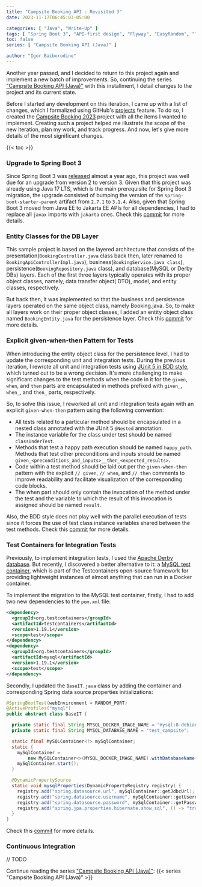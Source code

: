 ```yaml
---
title: "Campsite Booking API : Revisited 3"
date: 2023-11-17T06:45:03-05:00

categories: [ "Java", "Write-Up" ]
tags: [ "Spring Boot 3", "API-first design", "Flyway", "EasyRandom", "Test Containers" ]
toc: false
series: [ "Campsite Booking API (Java)" ]

author: "Igor Baiborodine"
---
```


Another year passed, and I decided to return to this project again and implement a new batch of
improvements. So, continuing the
series ["Campsite Booking API (Java)"](/series/campsite-booking-api-java/) with this installment, I
detail changes to the project and its current state.

<!--more-->

Before I started any development on this iteration, I came up with a list of changes, which I
formalized using
GitHub's [projects](https://docs.github.com/en/issues/planning-and-tracking-with-projects/learning-about-projects/about-projects)
feature. To do so, I created
the [Campsite Booking 2023](https://github.com/users/igor-baiborodine/projects/1/views/1) project
with all the items I wanted to implement. Creating such a project helped me illustrate the scope of
the new iteration, plan my work, and track progress. And now, let's give more details of the most
significant changes.

{{< toc >}}

### Upgrade to Spring Boot 3

Since Spring Boot 3
was [released](https://github.com/spring-projects/spring-boot/wiki/Spring-Boot-3.0-Release-Notes)
almost a year ago, this project was well due for an upgrade from version 2 to version 3. Given that
this project was already using Java 17 LTS, which is the main prerequisite for Spring Boot 3
migration, the upgrade consisted of bumping the version of the `spring-boot-starter-parent` artifact
from `2.7.1` to `3.1.4`. Also, given that Spring Boot 3 moved from Java EE to Jakarta EE APIs for
all dependencies, I had to replace all `javax` imports with `jakarta` ones. Check
this [commit](https://github.com/igor-baiborodine/campsite-booking/commit/c55811131fc34928e084f77e72ae0570e972d882)
for more details.

### Entity Classes for the DB Layer

This sample project is based on the layered architecture that consists of the
presentation(`BookingController.java` class back then, later renamed
to `BookingApiControllerImpl.java`), business(`BookingService.java class`),
persistence(`BookingRepository.java` class), and database(MySQL or Derby DBs) layers. Each of the
first three layers typically operates with its proper object classes, namely, data transfer object(
DTO), model, and entity classes, respectively.

But back then, it was implemented so that the business and persistence layers operated on the same
object class, namely Booking.java. So, to make all layers work on their proper object classes, I
added an entity object class named `BookingEntity.java` for the persistence layer. Check
this [commit](https://github.com/igor-baiborodine/campsite-booking/commit/e2b91df8666561aaab933a936aa2e2ff93e7bdb1)
for more details.

### Explicit given-when-then Pattern for Tests

When introducing the entity object class for the persistence level, I had to update the
corresponding unit and integration tests. During the previous iteration, I rewrote all unit and
integration tests
using [JUnit 5 in BDD style](https://www.kiroule.com/article/campsite-booking-api-revisited-2/#tests-with-junit-5-in-bdd-style),
which turned out to be a wrong decision. It's more challenging to make significant changes to the
test methods when the code in it for the `given`, `when`, and `then` parts are encapsulated in
methods prefixed with `given_`, `when_`, and `then_` parts, respectively.

So, to solve this issue, I reworked all unit and integration tests again with an
explicit `given-when-then` pattern using the following convention:

* All tests related to a particular method should be encapsulated in a nested class annotated with
  the JUnit 5 `@Nested` annotation.
* The instance variable for the class under test should be named `classUnderTest`.
* Methods that test a happy path execution should be named `happy_path`. Methods that test other
  preconditions and inputs should be
  named `given_<preconditions_and_inputs>__then_<expected_results>`.
* Code within a test method should be laid out per the `given-when-then` pattern with the
  explicit `// given`, `// when`, and `// then` comments to improve readability and facilitate
  visualization of the corresponding code blocks.
* The when part should only contain the invocation of the method under the test and the variable to
  which the result of this invocation is assigned should be named `result`.

Also, the BDD style does not play well with the parallel execution of tests since it forces the use
of test class instance variables shared between the test methods. Check
this [commit](https://github.com/igor-baiborodine/campsite-booking/commit/579b4a74ab91159c2ef85d240d1d7007373a8f0f#diff-90ccdaedf224b4323b0c4c71c7d43a589ad486af9415e4a07d389763ca3d8a69)
for more details.

### Test Containers for Integration Tests

Previously, to implement integration tests, I used
the [Apache Derby database](https://db.apache.org/derby/). But recently, I discovered a
better alternative to it: a [MySQL test container](https://testcontainers.com/modules/mysql/), which
is part of the Testcontainers open-source framework for providing lightweight instances of almost
anything that can run in a Docker container.

To implement the migration to the MySQL test container, firstly, I had to add two new dependencies
to the `pom.xml` file:

```xml
<dependency>
  <groupId>org.testcontainers</groupId>
  <artifactId>testcontainers</artifactId>
  <version>1.19.1</version>
  <scope>test</scope>
</dependency>
<dependency>
  <groupId>org.testcontainers</groupId>
  <artifactId>mysql</artifactId>
  <version>1.19.1</version>
  <scope>test</scope>
</dependency>
```

Secondly, I updated the `BaseIT.java` class by adding the container and corresponding Spring data
source properties initializations:

```java
@SpringBootTest(webEnvironment = RANDOM_PORT)
@ActiveProfiles("mysql")
public abstract class BaseIT {

  private static final String MYSQL_DOCKER_IMAGE_NAME = "mysql:8-debian";
  private static final String MYSQL_DATABASE_NAME = "test_campsite";

  static final MySQLContainer<?> mySqlContainer;
  static {
    mySqlContainer =
        new MySQLContainer<>(MYSQL_DOCKER_IMAGE_NAME).withDatabaseName(MYSQL_DATABASE_NAME);
    mySqlContainer.start();
  }

  @DynamicPropertySource
  static void mysqlProperties(DynamicPropertyRegistry registry) {
    registry.add("spring.datasource.url", mySqlContainer::getJdbcUrl);
    registry.add("spring.datasource.username", mySqlContainer::getUsername);
    registry.add("spring.datasource.password", mySqlContainer::getPassword);
    registry.add("spring.jpa.properties.hibernate.show_sql", () -> "true");
  }
}
```

Check
this [commit](https://github.com/igor-baiborodine/campsite-booking/commit/d56c4407a360f68e342e479dc2f41d315bb131ae)
for more details.

### Continuous Integration

// TODO

Continue reading the series ["Campsite Booking API (Java)"](/series/campsite-booking-api-java/):
{{< series "Campsite Booking API (Java)" >}}
